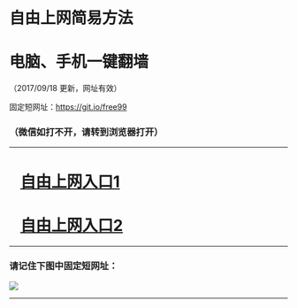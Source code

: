﻿# 自由上网简易方法

# 电脑、手机一键翻墙

（2017/09/18 更新，网址有效）

固定短网址：https://git.io/free99

### （微信如打不开，请转到浏览器打开）


***





# &nbsp;&nbsp; <a href="http://ft315719069.fwq-tz1005.info/fwqtz01.html?t=091800125625 " target="_blank">自由上网入口1</a>
# &nbsp;&nbsp; <a href="http://ft221481057.fwq-tz1006.info/fwqtz02.html?t=09180017041 " target="_blank">自由上网入口2</a>
***

### 请记住下图中固定短网址：

<img src="https://s3-us-west-2.amazonaws.com/fwq-1001/yjfq-20170905okok.png" /> 


***

